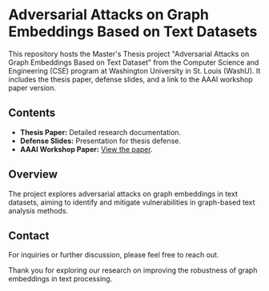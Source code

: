 # Adversarial Attacks on Graph Embeddings Based on Text Datasets

This repository hosts the Master's Thesis project "Adversarial Attacks on Graph Embeddings Based on Text Dataset" from the Computer Science and Engineering (CSE) program at Washington University in St. Louis (WashU). It includes the thesis paper, defense slides, and a link to the AAAI workshop paper version.

## Contents

- **Thesis Paper:** Detailed research documentation.
- **Defense Slides:** Presentation for thesis defense.
- **AAAI Workshop Paper:** [View the paper](https://arxiv.org/abs/2402.12426).

## Overview

The project explores adversarial attacks on graph embeddings in text datasets, aiming to identify and mitigate vulnerabilities in graph-based text analysis methods.

## Contact

For inquiries or further discussion, please feel free to reach out.

Thank you for exploring our research on improving the robustness of graph embeddings in text processing.
